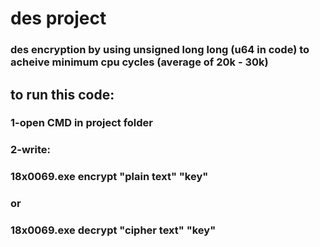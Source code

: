 # des project 
### des encryption by using unsigned long long (u64 in code) to acheive minimum cpu cycles (average of 20k - 30k)
## to run this code:
### 1-open CMD in project folder
### 2-write:
### 18x0069.exe encrypt "plain text" "key"  
### or
### 18x0069.exe decrypt "cipher text" "key"
